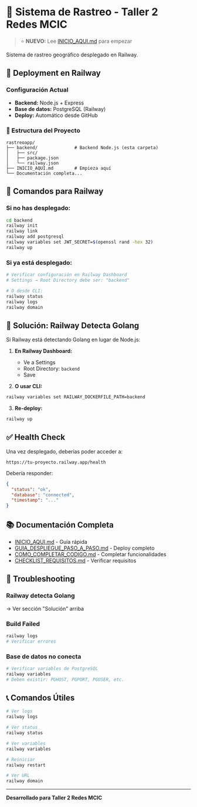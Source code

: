 # 📍 Sistema de Rastreo - Taller 2 Redes MCIC

> ⭐ **NUEVO:** Lee [INICIO_AQUI.md](./INICIO_AQUI.md) para empezar

Sistema de rastreo geográfico desplegado en Railway.

## 🚀 Deployment en Railway

### Configuración Actual

- **Backend:** Node.js + Express
- **Base de datos:** PostgreSQL (Railway)
- **Deploy:** Automático desde GitHub

### 📂 Estructura del Proyecto

```
rastreoapp/
├── backend/              # Backend Node.js (esta carpeta)
│   ├── src/
│   ├── package.json
│   └── railway.json
├── INICIO_AQUI.md        # Empieza aquí
└── Documentación completa...
```

## 🚂 Comandos para Railway

### Si no has desplegado:

```bash
cd backend
railway init
railway link
railway add postgresql
railway variables set JWT_SECRET=$(openssl rand -hex 32)
railway up
```

### Si ya está desplegado:

```bash
# Verificar configuración en Railway Dashboard
# Settings → Root Directory debe ser: "backend"

# O desde CLI:
railway status
railway logs
railway domain
```

## 🔧 Solución: Railway Detecta Golang

Si Railway está detectando Golang en lugar de Node.js:

1. **En Railway Dashboard:**
   - Ve a Settings
   - Root Directory: `backend`
   - Save

2. **O usar CLI:**
```bash
railway variables set RAILWAY_DOCKERFILE_PATH=backend
```

3. **Re-deploy:**
```bash
railway up
```

## ✅ Health Check

Una vez desplegado, deberías poder acceder a:

```
https://tu-proyecto.railway.app/health
```

Debería responder:
```json
{
  "status": "ok",
  "database": "connected",
  "timestamp": "..."
}
```

## 📚 Documentación Completa

- [INICIO_AQUI.md](./INICIO_AQUI.md) - Guía rápida
- [GUIA_DESPLIEGUE_PASO_A_PASO.md](./GUIA_DESPLIEGUE_PASO_A_PASO.md) - Deploy completo
- [COMO_COMPLETAR_CODIGO.md](./COMO_COMPLETAR_CODIGO.md) - Completar funcionalidades
- [CHECKLIST_REQUISITOS.md](./CHECKLIST_REQUISITOS.md) - Verificar requisitos

## 🐛 Troubleshooting

### Railway detecta Golang
→ Ver sección "Solución" arriba

### Build Failed
```bash
railway logs
# Verificar errores
```

### Base de datos no conecta
```bash
# Verificar variables de PostgreSQL
railway variables
# Deben existir: PGHOST, PGPORT, PGUSER, etc.
```

## 📞 Comandos Útiles

```bash
# Ver logs
railway logs

# Ver status
railway status

# Ver variables
railway variables

# Reiniciar
railway restart

# Ver URL
railway domain
```

---

**Desarrollado para Taller 2 Redes MCIC**

